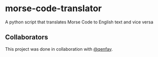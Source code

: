 # morse-code-translator
A python script that translates Morse Code to English text and vice versa
## Collaborators
This project was done in collaboration with [@qenfay](https://github.com/qenfay). 
